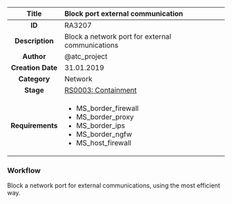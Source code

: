 | Title                       |  Block port external communication         |
|:---------------------------:|:--------------------|
| **ID**                      | RA3207            |
| **Description**             | Block a network port for external communications   |
| **Author**                  | @atc_project        |
| **Creation Date**           | 31.01.2019 |
| **Category**                | Network      |
| **Stage**                   |[RS0003: Containment](../Response_Stages/RS0003.md)| 
| **Requirements** |<ul><li>MS_border_firewall</li><li>MS_border_proxy</li><li>MS_border_ips</li><li>MS_border_ngfw</li><li>MS_host_firewall</li></ul>|

### Workflow

Block a network port for external communications, using the most efficient way.  
